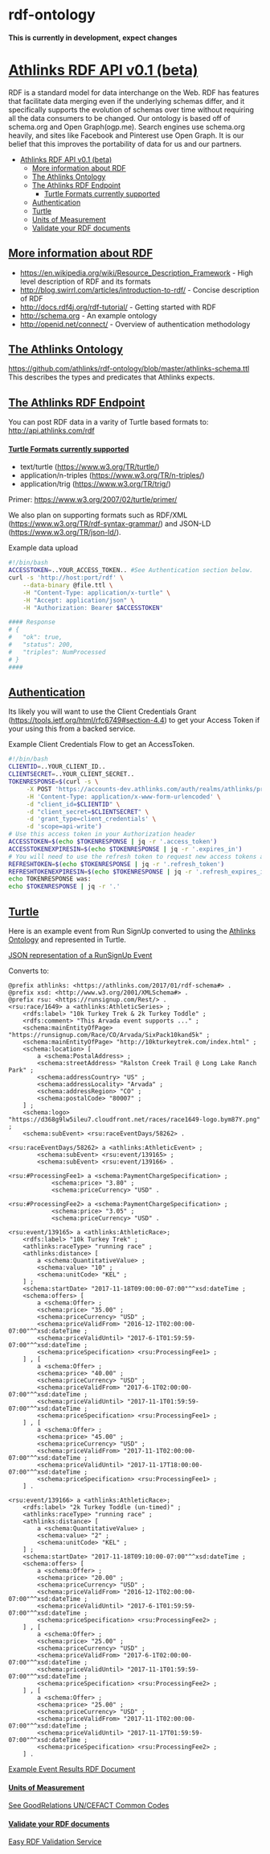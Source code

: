 # rdf-ontology

#### This is currently in development, expect changes

# [Athlinks RDF API v0.1 (beta)](#athlinks-rdf-api-v0.1-(beta))

RDF is a standard model for data interchange on the Web. RDF has features that facilitate data merging even if the underlying schemas differ, and it specifically supports the evolution of schemas over time without requiring all the data consumers to be changed. 
Our ontology is based off of schema.org and Open Graph(ogp.me). Search engines use schema.org heavily, and sites like Facebook and Pinterest use Open Graph. 
It is our belief that this improves the portability of data for us and our partners. 

- [Athlinks RDF API v0.1 (beta)](#athlinks-rdf-api-v0.1-(beta))
    - [More information about RDF](#more-information-about-rdf)
    - [The Athlinks Ontology](#the-athlinks-ontology)
    - [The Athlinks RDF Endpoint](#the-athlinks-rdf-endpoint)
        - [Turtle Formats currently supported](#turtle-formats-currently-supported)
    - [Authentication](#authentication)
    - [Turtle](#turtle)
    - [Units of Measurement](#units-of-measurement)
    - [Validate your RDF documents](#validate-your-rdf-documents)

## [More information about RDF](#more-information-about-rdf)

- https://en.wikipedia.org/wiki/Resource_Description_Framework - High level description of RDF and its formats
- http://blog.swirrl.com/articles/introduction-to-rdf/ - Concise description of RDF
- http://docs.rdf4j.org/rdf-tutorial/ - Getting started with RDF
- http://schema.org - An example ontology
- http://openid.net/connect/ - Overview of authentication methodology

## [The Athlinks Ontology](#the-athlinks-ontology)
https://github.com/athlinks/rdf-ontology/blob/master/athlinks-schema.ttl
This describes the types and predicates that Athlinks expects.

## [The Athlinks RDF Endpoint](#the-athlinks-rdf-endpoint)
You can post RDF data in a varity of Turtle based formats to: 
http://api.athlinks.com/rdf

#### [Turtle Formats currently supported](#turtle-formats-currently-supported)

 - text/turtle (https://www.w3.org/TR/turtle/)
 - application/n-triples (https://www.w3.org/TR/n-triples/)
 - application/trig (https://www.w3.org/TR/trig/)

Primer: https://www.w3.org/2007/02/turtle/primer/

We also plan on supporting formats such as RDF/XML (https://www.w3.org/TR/rdf-syntax-grammar/) and JSON-LD (https://www.w3.org/TR/json-ld/). 
 
Example data upload
```bash
#!/bin/bash
ACCESSTOKEN=..YOUR_ACCESS_TOKEN.. #See Authentication section below.
curl -s 'http://host:port/rdf' \
	--data-binary @file.ttl \
	-H "Content-Type: application/x-turtle" \
 	-H "Accept: application/json" \
 	-H "Authorization: Bearer $ACCESSTOKEN"

#### Response
# {
#   "ok": true,
#   "status": 200,
#   "triples": NumProcessed
# }
####
```

## [Authentication](#authentication)
Its likely you will want to use the Client Credentials Grant (https://tools.ietf.org/html/rfc6749#section-4.4) to get your Access Token if your using this from a backed service.

Example Client Credentials Flow to get an AccessToken.
```bash
#!/bin/bash
CLIENTID=..YOUR_CLIENT_ID..
CLIENTSECRET=..YOUR_CLIENT_SECRET..
TOKENRESPONSE=$(curl -s \
     -X POST 'https://accounts-dev.athlinks.com/auth/realms/athlinks/protocol/openid-connect/token' \
	 -H 'Content-Type: application/x-www-form-urlencoded' \
	 -d "client_id=$CLIENTID" \
	 -d "client_secret=$CLIENTSECRET" \
	 -d 'grant_type=client_credentials' \
	 -d 'scope=api-write')
# Use this access token in your Authorization header
ACCESSTOKEN=$(echo $TOKENRESPONSE | jq -r '.access_token')	 
ACCESSTOKENEXPIRESIN=$(echo $TOKENRESPONSE | jq -r '.expires_in')
# You will need to use the refresh token to request new access tokens according to the token expiration
REFRESHTOKEN=$(echo $TOKENRESPONSE | jq -r '.refresh_token')
REFRESHTOKENEXPIRESIN=$(echo $TOKENRESPONSE | jq -r '.refresh_expires_in')
echo TOKENRESPONSE was:
echo $TOKENRESPONSE | jq -r '.'	 
```

## [Turtle](#turtle)

Here is an example event from Run SignUp converted to using the [Athlinks Ontology](https://github.com/athlinks/rdf-ontology/blob/master/athlinks-schema.ttl) and represented in Turtle.

[JSON representation of a RunSignUp Event](https://runsignup.com/Rest/race/1649/?format=json&future_events_only=T&race_headings=F&race_links=T&include_waiver=T&include_participant_caps=T&include_age_based_pricing=F&include_giveaway_details=F&include_questions=F&include_addons=T&include_membership_settings=T&include_corral_settings=F&include_donation_settings=T)

Converts to:

```ttl
@prefix athlinks: <https://athlinks.com/2017/01/rdf-schema#> .
@prefix xsd: <http://www.w3.org/2001/XMLSchema#> .
@prefix rsu: <https://runsignup.com/Rest/> .
<rsu:race/1649> a <athlinks:AthleticSeries> ;
	<rdfs:label> "10k Turkey Trek & 2k Turkey Toddle" ;
	<rdfs:comment> "This Arvada event supports ..." ;
	<schema:mainEntityOfPage> "https://runsignup.com/Race/CO/Arvada/SixPack10kand5k" ;
	<schema:mainEntityOfPage> "http://10kturkeytrek.com/index.html" ;
	<schema:location> [
		a <schema:PostalAddress> ;
		<schema:streetAddress> "Ralston Creek Trail @ Long Lake Ranch Park" ;
		<schema:addressCountry> "US" ;
		<schema:addressLocality> "Arvada" ;
		<schema:addressRegion> "CO" ;
		<schema:postalCode> "80007" ;
	] ;
	<schema:logo> "https://d368g9lw5ileu7.cloudfront.net/races/race1649-logo.bym87Y.png" ;
	<schema:subEvent> <rsu:raceEventDays/58262> .

<rsu:raceEventDays/58262> a <athlinks:AthleticEvent> ;	
		<schema:subEvent> <rsu:event/139165> ;
		<schema:subEvent> <rsu:event/139166> .

<rsu:#ProcessingFee1> a <schema:PaymentChargeSpecification> ;
			<schema:price> "3.80" ;
			<schema:priceCurrency> "USD" .

<rsu:#ProcessingFee2> a <schema:PaymentChargeSpecification> ;
			<schema:price> "3.05" ;
			<schema:priceCurrency> "USD" .
	 
<rsu:event/139165> a <athlinks:AthleticRace>;
	<rdfs:label> "10k Turkey Trek" ;
	<athlinks:raceType> "running race" ;
	<athlinks:distance> [
		a <schema:QuantitativeValue> ;
		<schema:value> "10" ;
		<schema:unitCode> "KEL" ;
	] ;
	<schema:startDate> "2017-11-18T09:00:00-07:00"^^xsd:dateTime ;
	<schema:offers> [
		a <schema:Offer> ;
		<schema:price> "35.00" ;
		<schema:priceCurrency> "USD" ;
		<schema:priceValidFrom> "2016-12-1T02:00:00-07:00"^^xsd:dateTime ;
		<schema:priceValidUntil> "2017-6-1T01:59:59-07:00"^^xsd:dateTime ;
		<schema:priceSpecification> <rsu:ProcessingFee1> ;
	] , [
		a <schema:Offer> ;
		<schema:price> "40.00" ;
		<schema:priceCurrency> "USD" ;
		<schema:priceValidFrom> "2017-6-1T02:00:00-07:00"^^xsd:dateTime ;
		<schema:priceValidUntil> "2017-11-1T01:59:59-07:00"^^xsd:dateTime ;
		<schema:priceSpecification> <rsu:ProcessingFee1> ;
	] , [
		a <schema:Offer> ;
		<schema:price> "45.00" ;
		<schema:priceCurrency> "USD" ;
		<schema:priceValidFrom> "2017-11-1T02:00:00-07:00"^^xsd:dateTime ;
		<schema:priceValidUntil> "2017-11-17T18:00:00-07:00"^^xsd:dateTime ;
		<schema:priceSpecification> <rsu:ProcessingFee1> ;
	] .

<rsu:event/139166> a <athlinks:AthleticRace>;
	<rdfs:label> "2k Turkey Toddle (un-timed)" ;
	<athlinks:raceType> "running race" ;
	<athlinks:distance> [
		a <schema:QuantitativeValue> ;
		<schema:value> "2" ;
		<schema:unitCode> "KEL" ;
	] ;
	<schema:startDate> "2017-11-18T09:10:00-07:00"^^xsd:dateTime ;
	<schema:offers> [
		a <schema:Offer> ;
		<schema:price> "20.00" ;
		<schema:priceCurrency> "USD" ;
		<schema:priceValidFrom> "2016-12-1T02:00:00-07:00"^^xsd:dateTime ;
		<schema:priceValidUntil> "2017-6-1T01:59:59-07:00"^^xsd:dateTime ;
		<schema:priceSpecification> <rsu:ProcessingFee2> ;
	] , [
		a <schema:Offer> ;
		<schema:price> "25.00" ;
		<schema:priceCurrency> "USD" ;
		<schema:priceValidFrom> "2017-6-1T02:00:00-07:00"^^xsd:dateTime ;
		<schema:priceValidUntil> "2017-11-1T01:59:59-07:00"^^xsd:dateTime ;
		<schema:priceSpecification> <rsu:ProcessingFee2> ;
	] , [
		a <schema:Offer> ;
		<schema:price> "25.00" ;
		<schema:priceCurrency> "USD" ;
		<schema:priceValidFrom> "2017-11-1T02:00:00-07:00"^^xsd:dateTime ;
		<schema:priceValidUntil> "2017-11-17T01:59:59-07:00"^^xsd:dateTime ;
		<schema:priceSpecification> <rsu:ProcessingFee2> ;
	] .
```

[Example Event Results RDF Document](https://github.com/athlinks/rdf-ontology/blob/master/results.example.ttl)

#### [Units of Measurement](#units-of-measurement)

[See GoodRelations UN/CEFACT Common Codes](http://wiki.goodrelations-vocabulary.org/Documentation/UN/CEFACT_Common_Codes)

#### [Validate your RDF documents](#validate-your-rdf-documents)

[Easy RDF Validation Service](http://www.easyrdf.org/converter)
